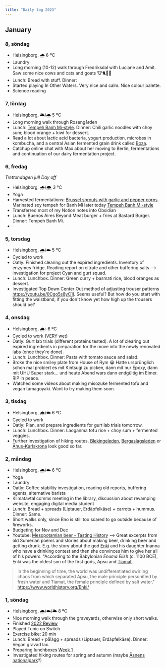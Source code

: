 ```yaml
---
title: "Daily log 2023"
---
```


## January

### 8, söndag
- Helsingborg, 🌧️ 6 ºC
- Laundry
- Long morning (10-12) walk through Fredriksdal with Luciane and Amit. Saw some nice cows and cats and goats 🐮🐈🐐💕
- Lunch: Bread with stuff. Dinner: 
- Started playing In Other Waters. Very nice and calm. Nice colour palette. 
- Science reading


### 7, lördag
- Helsingborg, 🌥️/🌧️ 5 ºC
- Long morning walk through Rosengården
- Lunch: [Tempeh Banh Mi-style](projects/fermentation/Cooking%20with%20tempeh.md#Tempeh%20Banh%20Mi-style). Dinner: Chili garlic noodles with choy sum; blood orange + kiwi  for dessert.
- Read a lot about lactic acid bacteria, yogurt production, microbes in kombucha, and a central Asian fermented grain drink called [Boza](https://en.wikipedia.org/wiki/Boza#). 
- Catchup online chat with Max about her moving to Berlin, fermentations and continuation of our dairy fermentation project. 

### 6, fredag
_Trettondagen jul! Day off_
- Helsingborg, 🌧️/🌨️ 3 ºC
- Yoga 
- Harvested fermentations: [Brussel sprouts with garlic and pepper corns](projects/fermentation/Brussel%20sprouts%20with%20garlic%20and%20pepper%20corns.md). Marinated soy tempeh for Banh Mi later today [Tempeh Banh Mi-style](projects/fermentation/Cooking%20with%20tempeh.md#Tempeh%20Banh%20Mi-style)
- Transferred most of my Notion notes into Obsidian
- Lunch: Buenos Aires Beyond Meat burger + fries at Bastard Burger. Dinner: Tempeh Banh Mi.
- 


### 5, torsdag
- Helsingborg, 🌧️/☁️ 5 ºC
- Cycled to work
- Oatly: Finished clearing out the expired ingredients. Inventory of enzymes fridge. Reading report on citrate and other buffering salts --> investigation for project Cyan and gurt squad.
- Lunch: Lunchbox. Dinner: Green curry + basmati rice, blood oranges as dessert.
- Investigated Top Down Center Out method of adjusting trouser patterns https://youtu.be/0Cgo5s8yC1I. Seems useful? But how do you start with fitting the waistband, if you don't know yet how high up the trousers should be?


### 4, onsdag
- Helsingborg, 🌧️💧 6 ºC
- Cycled to work (VERY wet)
- Oatly: Gurt lab trials (different proteins tested). A lot of clearing out expired ingredients in preparation for the move into the newly renovated labs (once they're done). 
- Lunch: Lunchbox. Dinner: Pasta with tomato sauce and salad. 
- Broke the nice smiley plate from House of Rym 😭 Hatte ursprünglich schon mal probiert es mit Kintsugi zu picken, dann mit nur Epoxy, dann mit UHU Super stark... und heute Abend wars dann endgültig im Eimer. RIP in peace. 
- Watched some videos about making misozuke fermented tofu and vegan tamagoyaki. Want to try making them soon.


### 3, tisdag
- Helsingborg, 🌧️/☁️ 6 ºC
- Cycled to work
- Oatly: Plan, and prepare ingredients for gurt lab trials tomorrow.
- Lunch: Lunchbox. Dinner: Laoganma tofu rice + choy sum + fermented veggies.
- Further investigation of hiking routes. [Blekingeleden](https://www.blekingeleden.com/), [Bergaslagsleden](https://www.bergslagsleden.se/) or [Åhus-Karlskrona](https://www.alltrails.com/explore/trail/sweden/skane/ahus-karlskrona) look good so far. 


### 2, måndag
- Helsingborg, 🌧️/☁️ 6 ºC
- Yoga
- Laundry
- Oatly: Coffee stability investigation, reading old reports, buffering agents, alternative barista
- Klimatavtal comms meeting in the library, discussion about revamping website, engaging digital media student
- Lunch: Bread + spreads (Liptauer, Erdäpfelkäse) + carrots + hummus. Dinner: Same.
- Short walks only, since Bno is still too scared to go outside because of fireworks.
- Budgeting for Nov and Dec
- Youtube: [Mesopotamian beer - Tasting History](https://youtu.be/gK4DMt8ARyU) --> Great excerpts from old Sumerian poems and stories about making beer, drinking beer and getting drunk. E.g. the story about the god [Enki](https://www.worldhistory.org/Enki/) and his daughter Inanna who have a drinking contest and then she convinces him to give her all of his powers. "According to the Babylonian _Enuma Elish_ (c. 1100 BCE), Enki was the oldest son of the first gods, Apsu and [Tiamat](https://www.worldhistory.org/Tiamat/). 
> In the beginning of time, the world was undifferentiated swirling chaos from which separated Apsu, the male principle personified by fresh water and Tiamat, the female principle defined by salt water." https://www.worldhistory.org/Enki/


### 1, söndag
- Helsingborg, 🌧️/☁️/🌥️ 8 ºC
- Nice morning walk through the graveyards, otherwise only short walks.
- Finished [2022 Review](private/Yearly%20reviews/2022%20Review/2022%20Review.md)
- Played Tunic on Switch
- Exercise bike: 20 min
- Lunch: Bread + pålägg + spreads (Liptauer, Erdäpfelkäse). Dinner: Vegan gravad lax.
- Preparing lunchboxes [Week 1](projects/cooking/Lunchboxes%20and%20Bowls.md#Week%201)
- Investigated hiking routes for spring and autumn (maybe [Åsnens nationalpark](trips/nationalparks_götaland.md#Åsnens%20nationalpark)?)
















